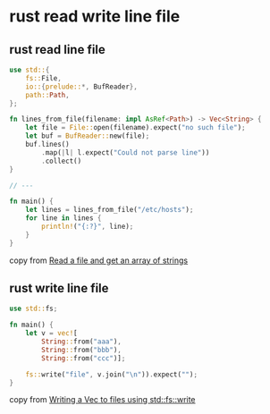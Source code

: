# rust read write line file

## rust read line file

``` rust
use std::{
    fs::File,
    io::{prelude::*, BufReader},
    path::Path,
};

fn lines_from_file(filename: impl AsRef<Path>) -> Vec<String> {
    let file = File::open(filename).expect("no such file");
    let buf = BufReader::new(file);
    buf.lines()
        .map(|l| l.expect("Could not parse line"))
        .collect()
}

// ---

fn main() {
    let lines = lines_from_file("/etc/hosts");
    for line in lines {
        println!("{:?}", line);
    }
}
```
copy from [Read a file and get an array of strings](https://stackoverflow.com/questions/30801031/read-a-file-and-get-an-array-of-strings)

## rust write line file

``` rust
use std::fs;

fn main() {
    let v = vec![
        String::from("aaa"),
        String::from("bbb"),
        String::from("ccc")];

    fs::write("file", v.join("\n")).expect("");
}
```
copy from [Writing a Vec<String> to files using std::fs::write](https://stackoverflow.com/questions/72957085/writing-a-vecstring-to-files-using-stdfswrite/72957754)

